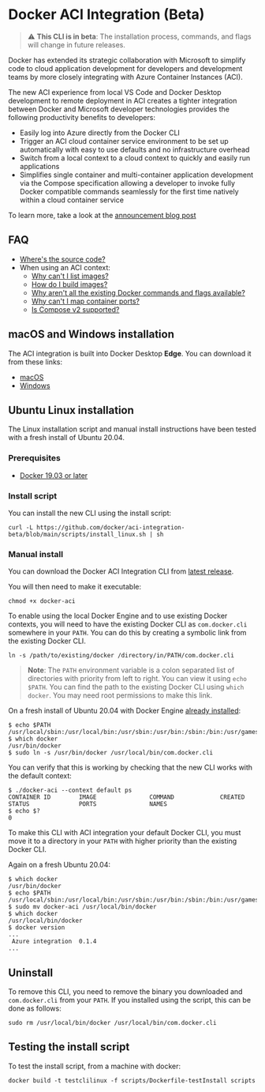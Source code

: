 # Docker ACI Integration (Beta)

> :warning: **This CLI is in beta**: The installation process, commands, and
> flags will change in future releases.

Docker has extended its strategic collaboration with Microsoft to simplify code
to cloud application development for developers and development teams by more
closely integrating with Azure Container Instances (ACI).

The new ACI experience from local VS Code and Docker Desktop development to
remote deployment in ACI creates a tighter integration between Docker and
Microsoft developer technologies provides the following productivity benefits to
developers:

* Easily log into Azure directly from the Docker CLI
* Trigger an ACI cloud container service environment to be set up automatically
  with easy to use defaults and no infrastructure overhead
* Switch from a local context to a cloud context to quickly and easily run
  applications
* Simplifies single container and multi-container application development via
  the Compose specification allowing a developer to invoke fully Docker
  compatible commands seamlessly for the first time natively within a cloud
  container service

To learn more, take a look at the
[announcement blog post](https://www.docker.com/blog/running-a-container-in-aci-with-docker-desktop-edge/)

## FAQ

* [Where's the source code?](https://github.com/docker/aci-integration-beta/issues/1)
* When using an ACI context:
  * [Why can't I list images?](https://github.com/docker/aci-integration-beta/issues/2)
  * [How do I build images?](https://github.com/docker/aci-integration-beta/issues/3)
  * [Why aren't all the existing Docker commands and flags available?](https://github.com/docker/aci-integration-beta/issues/4)
  * [Why can't I map container ports?](https://github.com/docker/aci-integration-beta/issues/5)
  * [Is Compose v2 supported?](https://github.com/docker/aci-integration-beta/issues/24)

## macOS and Windows installation

The ACI integration is built into Docker Desktop **Edge**.
You can download it from these links:
- [macOS](https://hub.docker.com/editions/community/docker-ce-desktop-mac)
- [Windows](https://hub.docker.com/editions/community/docker-ce-desktop-windows)

## Ubuntu Linux installation

The Linux installation script and manual install instructions have been tested
with a fresh install of Ubuntu 20.04.

### Prerequisites

* [Docker 19.03 or later](https://docs.docker.com/engine/install/)

### Install script

You can install the new CLI using the install script:

```console
curl -L https://github.com/docker/aci-integration-beta/blob/main/scripts/install_linux.sh | sh
```

### Manual install

You can download the Docker ACI Integration CLI from [latest release](https://github.com/docker/aci-integration-beta/releases/latest).

You will then need to make it executable:

```console
chmod +x docker-aci
```

To enable using the local Docker Engine and to use existing Docker contexts, you
will need to have the existing Docker CLI as `com.docker.cli` somewhere in your
`PATH`. You can do this by creating a symbolic link from the existing Docker
CLI.

```console
ln -s /path/to/existing/docker /directory/in/PATH/com.docker.cli
```

> **Note**: The `PATH` environment variable is a colon separated list of
> directories with priority from left to right. You can view it using
> `echo $PATH`. You can find the path to the existing Docker CLI using
> `which docker`. You may need root permissions to make this link.

On a fresh install of Ubuntu 20.04 with Docker Engine
[already installed](https://docs.docker.com/engine/install/ubuntu/):

```console
$ echo $PATH
/usr/local/sbin:/usr/local/bin:/usr/sbin:/usr/bin:/sbin:/bin:/usr/games:/usr/local/games:/snap/bin
$ which docker
/usr/bin/docker
$ sudo ln -s /usr/bin/docker /usr/local/bin/com.docker.cli
```

You can verify that this is working by checking that the new CLI works with the
default context:

```console
$ ./docker-aci --context default ps
CONTAINER ID        IMAGE               COMMAND             CREATED             STATUS              PORTS               NAMES
$ echo $?
0
```

To make this CLI with ACI integration your default Docker CLI, you must move it
to a directory in your `PATH` with higher priority than the existing Docker CLI.

Again on a fresh Ubuntu 20.04:

```console
$ which docker
/usr/bin/docker
$ echo $PATH
/usr/local/sbin:/usr/local/bin:/usr/sbin:/usr/bin:/sbin:/bin:/usr/games:/usr/local/games:/snap/bin
$ sudo mv docker-aci /usr/local/bin/docker
$ which docker
/usr/local/bin/docker
$ docker version
...
 Azure integration  0.1.4
...
```

## Uninstall

To remove this CLI, you need to remove the binary you downloaded and
`com.docker.cli` from your `PATH`. If you installed using the script, this can
be done as follows:

```console
sudo rm /usr/local/bin/docker /usr/local/bin/com.docker.cli
```

## Testing the install script

To test the install script, from a machine with docker:

```console
docker build -t testclilinux -f scripts/Dockerfile-testInstall scripts
```
